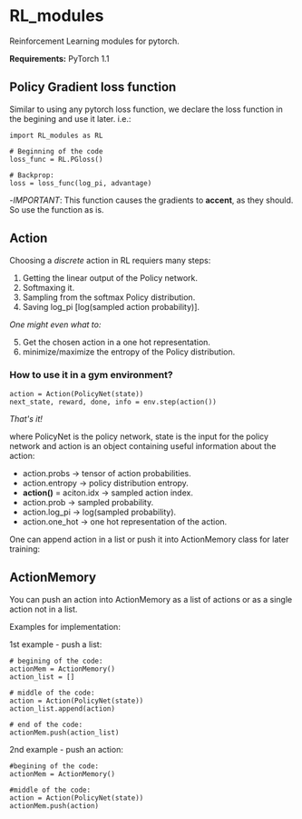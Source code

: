 # RL_modules
Reinforcement Learning modules for pytorch.

**Requirements:**
PyTorch 1.1

## Policy Gradient loss function
Similar to using any pytorch loss function, we declare the loss function in the begining and use it later. i.e.:
```
import RL_modules as RL

# Beginning of the code
loss_func = RL.PGloss()

# Backprop:
loss = loss_func(log_pi, advantage)
```

-_IMPORTANT_: This function causes the gradients to **accent**, as they should. So use the function as is.


## Action

Choosing a *discrete* action in RL requiers many steps:
1. Getting  the linear output of the Policy network.
2. Softmaxing it.
3. Sampling from the softmax Policy distribution.
4. Saving log_pi [log(sampled action probability)].

*One might even what to:*

5. Get the chosen action in a one hot representation.
6. minimize/maximize the entropy of the Policy distribution.


### How to use it in a gym environment?
```
action = Action(PolicyNet(state))
next_state, reward, done, info = env.step(action())
```
*That's it!*

where PolicyNet is the policy network, state is the input for the policy network and
action is an object containing useful information about the action:
- action.probs -> tensor of action probabilities.
- action.entropy -> policy distribution entropy.
- **action()** = aciton.idx -> sampled action index.
- action.prob -> sampled probability.
- action.log_pi -> log(sampled probability).
- action.one_hot -> one hot representation of the action.

One can append action in a list or push it into ActionMemory class for later training:

## ActionMemory

You can push an action into ActionMemory as a list of actions or as a single action not in a list.

Examples for implementation:

1st example - push a list:
```
# begining of the code:
actionMem = ActionMemory()
action_list = []

# middle of the code:
action = Action(PolicyNet(state))
action_list.append(action)

# end of the code:
actionMem.push(action_list)
```

2nd example - push an action:
```
#begining of the code:
actionMem = ActionMemory()

#middle of the code:
action = Action(PolicyNet(state))
actionMem.push(action)
```

